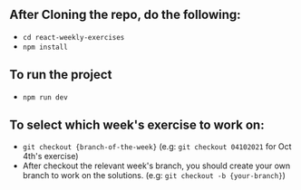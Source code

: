 ## After Cloning the repo, do the following:

- `cd react-weekly-exercises`
- `npm install`

## To run the project

- `npm run dev`

## To select which week's exercise to work on:

- `git checkout {branch-of-the-week}` (e.g: `git checkout 04102021` for Oct 4th's exercise)
- After checkout the relevant week's branch, you should create your own branch to work on the solutions. (e.g: `git checkout -b {your-branch}`)
